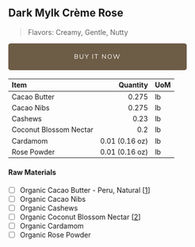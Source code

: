 ## Dark Mylk Crème Rose
> Flavors: Creamy, Gentle, Nutty

[![Buy Now](/assets/images/buy-now.png "Buy Now")](https://shop.osocra.com/products/22011216)

| Item | Quantity | UoM  |
| :---     | ---:    | :--- |
| Cacao Butter   | 0.275   | lb    |
| Cacao Nibs  | 0.275   | lb    |
| Cashews   | 0.23  | lb      |
| Coconut Blossom Nectar   | 0.2 | lb      |
| Cardamom   | 0.01 (0.16 oz) | lb      |
| Rose Powder   | 0.01 (0.16 oz) | lb      |

#### Raw Materials
- [ ] Organic Cacao Butter - Peru, Natural [[1](/vendors)]
- [ ] Organic Cacao Nibs
- [ ] Organic Cashews
- [ ] Organic Coconut Blossom Nectar [[2](/vendors)]
- [ ] Organic Cardamom
- [ ] Organic Rose Powder
